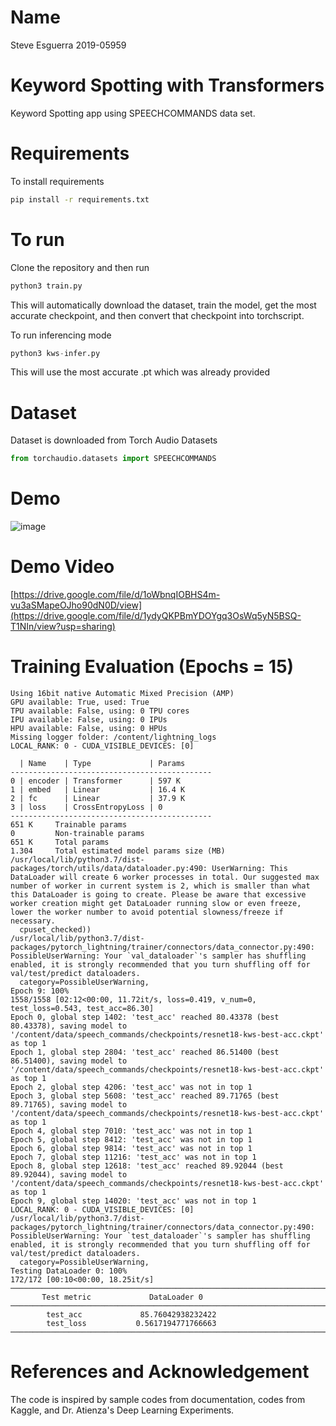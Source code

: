 # Name
Steve Esguerra
2019-05959

# Keyword Spotting with Transformers
Keyword Spotting app using SPEECHCOMMANDS data set.

# Requirements

To install requirements
```bash
pip install -r requirements.txt
```

# To run 

Clone the repository and then run 
```python
python3 train.py
```
This will automatically download the dataset, train the model, get the most accurate checkpoint, and then convert that checkpoint into torchscript.

To run inferencing mode
```python
python3 kws-infer.py
```
This will use the most accurate .pt which was already provided


# Dataset
Dataset is downloaded from Torch Audio Datasets

```python
from torchaudio.datasets import SPEECHCOMMANDS
```

# Demo

![image](https://user-images.githubusercontent.com/52521318/171010173-ffbf06e3-d754-46e4-9885-3ad4b83deea9.png)

# Demo Video

[https://drive.google.com/file/d/1oWbnqIOBHS4m-vu3aSMapeOJho90dN0D/view](https://drive.google.com/file/d/1ydyQKPBmYDOYgq3OsWq5yN5BSQ-T1NIn/view?usp=sharing)

# Training Evaluation (Epochs = 15)

```
Using 16bit native Automatic Mixed Precision (AMP)
GPU available: True, used: True
TPU available: False, using: 0 TPU cores
IPU available: False, using: 0 IPUs
HPU available: False, using: 0 HPUs
Missing logger folder: /content/lightning_logs
LOCAL_RANK: 0 - CUDA_VISIBLE_DEVICES: [0]

  | Name    | Type             | Params
---------------------------------------------
0 | encoder | Transformer      | 597 K 
1 | embed   | Linear           | 16.4 K
2 | fc      | Linear           | 37.9 K
3 | loss    | CrossEntropyLoss | 0     
---------------------------------------------
651 K     Trainable params
0         Non-trainable params
651 K     Total params
1.304     Total estimated model params size (MB)
/usr/local/lib/python3.7/dist-packages/torch/utils/data/dataloader.py:490: UserWarning: This DataLoader will create 6 worker processes in total. Our suggested max number of worker in current system is 2, which is smaller than what this DataLoader is going to create. Please be aware that excessive worker creation might get DataLoader running slow or even freeze, lower the worker number to avoid potential slowness/freeze if necessary.
  cpuset_checked))
/usr/local/lib/python3.7/dist-packages/pytorch_lightning/trainer/connectors/data_connector.py:490: PossibleUserWarning: Your `val_dataloader`'s sampler has shuffling enabled, it is strongly recommended that you turn shuffling off for val/test/predict dataloaders.
  category=PossibleUserWarning,
Epoch 9: 100%
1558/1558 [02:12<00:00, 11.72it/s, loss=0.419, v_num=0, test_loss=0.543, test_acc=86.30]
Epoch 0, global step 1402: 'test_acc' reached 80.43378 (best 80.43378), saving model to '/content/data/speech_commands/checkpoints/resnet18-kws-best-acc.ckpt' as top 1
Epoch 1, global step 2804: 'test_acc' reached 86.51400 (best 86.51400), saving model to '/content/data/speech_commands/checkpoints/resnet18-kws-best-acc.ckpt' as top 1
Epoch 2, global step 4206: 'test_acc' was not in top 1
Epoch 3, global step 5608: 'test_acc' reached 89.71765 (best 89.71765), saving model to '/content/data/speech_commands/checkpoints/resnet18-kws-best-acc.ckpt' as top 1
Epoch 4, global step 7010: 'test_acc' was not in top 1
Epoch 5, global step 8412: 'test_acc' was not in top 1
Epoch 6, global step 9814: 'test_acc' was not in top 1
Epoch 7, global step 11216: 'test_acc' was not in top 1
Epoch 8, global step 12618: 'test_acc' reached 89.92044 (best 89.92044), saving model to '/content/data/speech_commands/checkpoints/resnet18-kws-best-acc.ckpt' as top 1
Epoch 9, global step 14020: 'test_acc' was not in top 1
LOCAL_RANK: 0 - CUDA_VISIBLE_DEVICES: [0]
/usr/local/lib/python3.7/dist-packages/pytorch_lightning/trainer/connectors/data_connector.py:490: PossibleUserWarning: Your `test_dataloader`'s sampler has shuffling enabled, it is strongly recommended that you turn shuffling off for val/test/predict dataloaders.
  category=PossibleUserWarning,
Testing DataLoader 0: 100%
172/172 [00:10<00:00, 18.25it/s]
────────────────────────────────────────────────────────────────────────────────────────────────────────────────────────
       Test metric             DataLoader 0
────────────────────────────────────────────────────────────────────────────────────────────────────────────────────────
        test_acc             85.76042938232422
        test_loss           0.5617194771766663
────────────────────────────────────────────────────────────────────────────────────────────────────────────────────────
```
 
# References and Acknowledgement
The code is inspired by sample codes from documentation, codes from Kaggle, and Dr. Atienza's Deep Learning Experiments.
